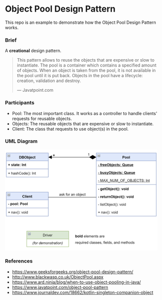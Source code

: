 # Object Pool Design Pattern
This repo is an example to demonstrate how the Object Pool Design Pattern works.

### Brief

A **creational** design pattern.

> This pattern allows to reuse the objects that are expensive or slow to instantiate.
The pool is a container which contains a specified amount of objects. When an object is taken from the pool, it is not available in the pool until it is put back. Objects in the pool have a lifecycle: creation, validation and destroy.
>
> — Javatpoint.com

### Participants

- Pool: The most important class. It works as a controller to handle clients' requests for reusable objects.
- Objects: The reusable objects that are expensive or slow to instantiate.
- Client: The class that requests to use object(s) in the pool.

### UML Diagram
![UML Diagram for This Example of Object Pool Design Pattern](img/Object-Pool-Design-Pattern-UML.png)

### References

- https://www.geeksforgeeks.org/object-pool-design-pattern/
- http://www.blackwasp.co.uk/ObjectPool.aspx
- https://www.ard.ninja/blog/when-to-use-object-pooling-in-java/
- https://www.javatpoint.com/object-pool-pattern
- https://www.journaldev.com/18662/kotlin-singleton-companion-object